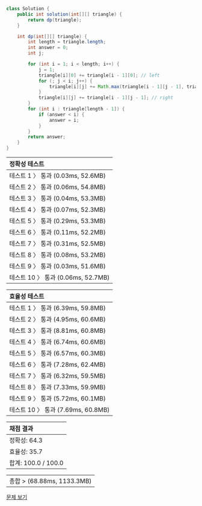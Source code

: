 ```java
class Solution {
    public int solution(int[][] triangle) {
        return dp(triangle);
    }

    int dp(int[][] triangle) {
        int length = triangle.length;
        int answer = 0;
        int j;

        for (int i = 1; i < length; i++) {
            j = 1;
            triangle[i][0] += triangle[i - 1][0]; // left
            for (; j < i; j++) {
                triangle[i][j] += Math.max(triangle[i - 1][j - 1], triangle[i - 1][j]);
            }
            triangle[i][j] += triangle[i - 1][j - 1]; // right
        }
        for (int i : triangle[length - 1]) {
            if (answer < i) {
                answer = i;
            }
        }
        return answer;
    }
}
```
 | 정확성 테스트 |
 |  :-  |
 | 테스트 1 〉 통과 (0.03ms, 52.6MB) |
 | 테스트 2 〉 통과 (0.06ms, 54.8MB) |
 | 테스트 3 〉 통과 (0.04ms, 53.3MB) |
 | 테스트 4 〉 통과 (0.07ms, 52.3MB) |
 | 테스트 5 〉 통과 (0.29ms, 53.3MB) |
 | 테스트 6 〉 통과 (0.11ms, 52.2MB) |
 | 테스트 7 〉 통과 (0.31ms, 52.5MB) |
 | 테스트 8 〉 통과 (0.08ms, 53.2MB) |
 | 테스트 9 〉 통과 (0.03ms, 51.6MB) |
 | 테스트 10 〉 통과 (0.06ms, 52.7MB) |

 | 효율성 테스트 |
 | :- |
 | 테스트 1 〉 통과 (6.39ms, 59.8MB) |
 | 테스트 2 〉 통과 (4.95ms, 60.6MB) |
 | 테스트 3 〉 통과 (8.81ms, 60.8MB) |
 | 테스트 4 〉 통과 (6.74ms, 60.6MB) |
 | 테스트 5 〉 통과 (6.57ms, 60.3MB) |
 | 테스트 6 〉 통과 (7.28ms, 62.4MB) |
 | 테스트 7 〉 통과 (6.32ms, 59.5MB) |
 | 테스트 8 〉 통과 (7.33ms, 59.9MB) |
 | 테스트 9 〉 통과 (5.72ms, 60.1MB) |
 | 테스트 10 〉 통과 (7.69ms, 60.8MB) |

 | 채점 결과 |
 | :- |
 | 정확성: 64.3 |
 | 효율성: 35.7 |
 | 합계: 100.0 / 100.0 |

 ||
 | :- |
 | 총합 > (68.88ms, 1133.3MB) |

[문제 보기](https://programmers.co.kr/learn/courses/30/lessons/43105?language=java)